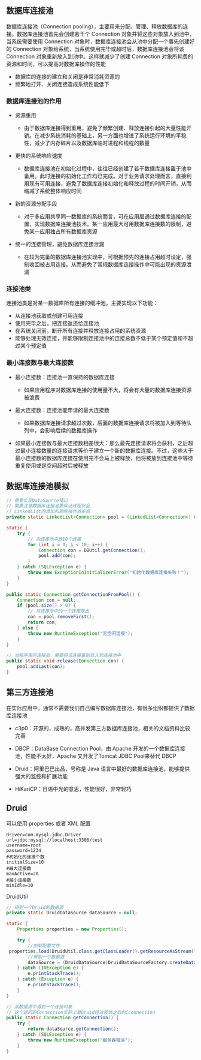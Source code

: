 ## 数据库连接池

数据库连接池（Connection pooling），主要用来分配、管理、释放数据库的连接。数据库连接池首先会创建若干个 Connection 对象并将这些对象放入到池中，当系统需要使用 Connection 对象时，数据库连接池会从池中分配一个事先创建好的 Connection 对象给系统，当系统使用完毕或超时后，数据库连接池会将该 Connection 对象重新放入到池中。这样就减少了创建 Connection 对象所耗费的资源和时间，可以提高对数据库操作的性能

- 数据库的连接的建立和关闭是非常消耗资源的
- 频繁地打开、关闭连接造成系统性能低下

### 数据库连接池的作用

* 资源重用
  * 由于数据库连接得到重用，避免了频繁创建、释放连接引起的大量性能开销。在减少系统消耗的基础上，另一方面也增进了系统运行环境的平稳性，减少了内存碎片以及数据库临时进程和线程的数量

* 更快的系统响应速度
  * 数据库连接池在初始化过程中，往往已经创建了若干数据库连接置于池中备用。此时连接的初始化工作均已完成。对于业务请求处理而言，直接利用现有可用连接，避免了数据库连接初始化和释放过程的时间开销，从而缩减了系统整体响应时间

* 新的资源分配手段
  * 对于多应用共享同一数据库的系统而言，可在应用层通过数据库连接的配置，实现数据库连接池技术。某一应用最大可用数据库连接数的限制，避免某一应用独占所有数据库资源

* 统一的连接管理，避免数据库连接泄漏
  * 在较为完备的数据库连接池实现中，可根据预先的连接占用超时设定，强制收回被占用连接。从而避免了常规数据库连接操作中可能出现的资源泄漏

### 连接池类

连接池类是对某一数据库所有连接的缓冲池，主要实现以下功能：

* 从连接池获取或创建可用连接
* 使用完毕之后，把连接返还给连接池
* 在系统关闭前，断开所有连接并释放连接占用的系统资源
* 能够处理无效连接，并能够限制连接池中的连接总数不低于某个预定值和不超过某个预定值

### 最小连接数与最大连接数

* 最小连接数：连接池一直保持的数据库连接
  * 如果应用程序对数据库连接的使用量不大，将会有大量的数据库连接资源被浪费

* 最大连接数：连接池能申请的最大连接数
  * 如果数据库连接请求超过次数，后面的数据库连接请求将被加入到等待队列中，会影响后续的数据库操作

* 如果最小连接数与最大连接数相差很大：那么最先连接请求将会获利，之后超过最小连接数量的连接请求等价于建立一个新的数据库连接。不过，这些大于最小连接数的数据库连接在使用完不会马上被释放，他将被放到连接池中等待重复使用或是空间超时后被释放

## 数据库连接池模拟

```java
// 需要实现DataSource接口
// 需要注意数据库连接池要保证线程安全
// LinkedList的添加和删除操作效率高
private static LinkedList<Connection> pool = (LinkedList<Connection>) Collections.synchronizedList(new LinkedList<Connection>());

static {
    try {
        // 向连接池中放10个连接
        for (int i = 0; i < 10; i++) {
            Connection con = DBUtil.getConnection();
            pool.add(con);
        }
    } catch (SQLException e) {
        throw new ExceptionInInitializerError("初始化数据库连接失败！");
    }
}

public static Connection getConnectionFromPool() {
    Connection con = null;
    if (pool.size() > 0) {
        // 将连接池中的一个连接取出
        con = pool.removeFirst();
        return con;
    } else {
        throw new RuntimeException("无空闲连接");
    }
}

// 当程序用完连接后，需要将该连接重新放入到连接池中
public static void release(Connection con) {
    pool.addLast(con);
}
```

## 第三方连接池

在实际应用中，通常不需要我们自己编写数据库连接池，有很多组织都提供了数据库连接池

* c3p0：开源的，成熟的，高并发第三方数据库连接池，相关的文档资料比较完善
* DBCP：DataBase Connection Pool，由 Apache 开发的一个数据库连接池，性能不太好，Apache 又开发了Tomcat JDBC Pool来替代 DBCP

* Druid：阿里巴巴出品，号称是 Java 语言中最好的数据库连接池，能够提供强大的监控和扩展功能
* HiKariCP：日语中光的意思，性能很好，非常轻巧

## Druid

可以使用 properties 或者 XML 配置

```properties
driver=com.mysql.jdbc.Driver
url=jdbc:mysql://localhost:3306/test
username=root
password=1234
#初始化的连接个数
initialSize=10
#最大连接数
maxActive=20
#最小连接数
minIdle=10
```

DruidUtil

```java
// 得到一个Druid的数据源
private static DruidDataSource dataSource = null;

static {
    Properties properties = new Properties();

    try {
        //加载配置文件
 properties.load(DruidUtil.class.getClassLoader().getResourceAsStream("db.properties"));
        //得到一个数据源
        dataSource = (DruidDataSource)DruidDataSourceFactory.createDataSource(properties);
    } catch (IOException e) {
        e.printStackTrace();
    } catch (Exception e) {
        e.printStackTrace();
    }
}

// 从数据源中得到一个连接对象
// 这个返回的Connection实际上是Druid经过装饰之后的Cconnection
public static Connection getConnection() {
    try {
        return dataSource.getConnection();
    } catch (SQLException e) {
        throw new RuntimeException("服务器错误");
    }
}
```